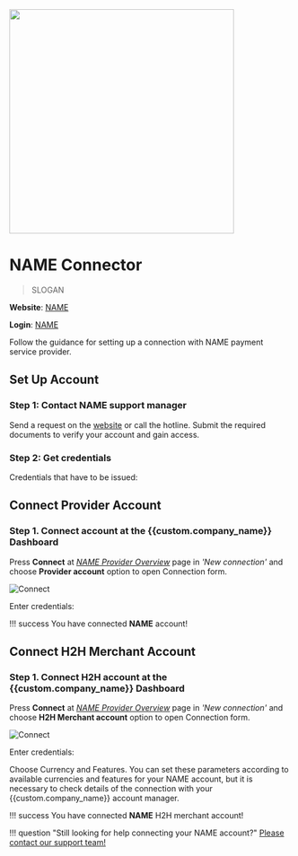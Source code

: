 <img src="https://static.openfintech.io/payment_providers/name/logo.svg?w=400" width="400px" >

# NAME Connector

> SLOGAN

**Website**: [NAME](WEBSITE)

**Login**: [NAME](WEBSITE)

Follow the guidance for setting up a connection with NAME payment service provider.

## Set Up Account

### Step 1: Contact NAME support manager

Send a request on the [website](WEBSITE) or call the hotline. Submit the required documents to verify your account and gain access.

### Step 2: Get credentials

Credentials that have to be issued:

## Connect Provider Account

### Step 1. Connect account at the {{custom.company_name}} Dashboard

Press **Connect** at [*NAME Provider Overview*]({{custom.dashboard_base_url}}connect-directory/payment-providers/NAME/general) page in *'New connection'* and choose **Provider account** option to open Connection form.

![Connect](images/provider-account.png)

Enter credentials:

[//]: # (Also, choose Test Mode for test connection with NAME, and P2P mode for connection in  peer-to-peer payment network.)

!!! success
    You have connected **NAME** account!

## Connect H2H Merchant Account

### Step 1. Connect H2H account at the {{custom.company_name}} Dashboard

Press **Connect** at [*NAME Provider Overview*]({{custom.dashboard_base_url}}connect-directory/payment-providers/NAME/general) page in *'New connection'* and choose **H2H Merchant account** option to open Connection form.

![Connect](images/h2h-merchant-account.png)

Enter credentials:

[//]: # (Choose Test Mode for test connection with NAME.)

Choose Currency and Features. You can set these parameters according to available currencies and features for your NAME account, but it is necessary to check details of the connection with your {{custom.company_name}} account manager.

!!! success
    You have connected **NAME** H2H merchant account!

!!! question "Still looking for help connecting your NAME account?"
    [Please contact our support team!](mailto:{{custom.support_email}})
